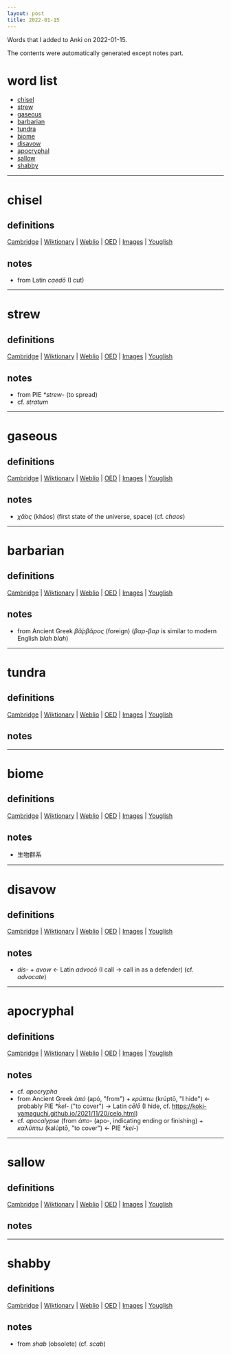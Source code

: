 ```yaml
---
layout: post
title: 2022-01-15
---
```


Words that I added to Anki on 2022-01-15.

The contents were automatically generated except notes part.
# word list
- [chisel](#chisel)
- [strew](#strew)
- [gaseous](#gaseous)
- [barbarian](#barbarian)
- [tundra](#tundra)
- [biome](#biome)
- [disavow](#disavow)
- [apocryphal](#apocryphal)
- [sallow](#sallow)
- [shabby](#shabby)

---

# chisel
## definitions
[Cambridge](https://dictionary.cambridge.org/us/dictionary/english/chisel)
|
[Wiktionary](https://en.wiktionary.org/wiki/chisel#English)
|
[Weblio](https://ejje.weblio.jp/content_find?query=chisel&searchType=exact)
|
[OED](https://www.oed.com/search?q=chisel)
|
[Images](https://www.google.com/search?tbm=isch&q=chisel)
|
[Youglish](https://youglish.com/pronounce/chisel/english/us)

## notes
- from Latin *caedō* (I cut)

---

# strew
## definitions
[Cambridge](https://dictionary.cambridge.org/us/dictionary/english/strew)
|
[Wiktionary](https://en.wiktionary.org/wiki/strew#English)
|
[Weblio](https://ejje.weblio.jp/content_find?query=strew&searchType=exact)
|
[OED](https://www.oed.com/search?q=strew)
|
[Images](https://www.google.com/search?tbm=isch&q=strew)
|
[Youglish](https://youglish.com/pronounce/strew/english/us)

## notes
- from PIE *\*strew-* (to spread)
- cf. *stratum*

---

# gaseous
## definitions
[Cambridge](https://dictionary.cambridge.org/us/dictionary/english/gaseous)
|
[Wiktionary](https://en.wiktionary.org/wiki/gaseous#English)
|
[Weblio](https://ejje.weblio.jp/content_find?query=gaseous&searchType=exact)
|
[OED](https://www.oed.com/search?q=gaseous)
|
[Images](https://www.google.com/search?tbm=isch&q=gaseous)
|
[Youglish](https://youglish.com/pronounce/gaseous/english/us)

## notes
- *χᾰ́ος* (kháos) (first state of the universe, space) (cf. *chaos*)

---

# barbarian
## definitions
[Cambridge](https://dictionary.cambridge.org/us/dictionary/english/barbarian)
|
[Wiktionary](https://en.wiktionary.org/wiki/barbarian#English)
|
[Weblio](https://ejje.weblio.jp/content_find?query=barbarian&searchType=exact)
|
[OED](https://www.oed.com/search?q=barbarian)
|
[Images](https://www.google.com/search?tbm=isch&q=barbarian)
|
[Youglish](https://youglish.com/pronounce/barbarian/english/us)

## notes
- from Ancient Greek *βᾰ́ρβᾰρος* (foreign) (*βαρ-βαρ* is similar to modern English *blah blah*)

---

# tundra
## definitions
[Cambridge](https://dictionary.cambridge.org/us/dictionary/english/tundra)
|
[Wiktionary](https://en.wiktionary.org/wiki/tundra#English)
|
[Weblio](https://ejje.weblio.jp/content_find?query=tundra&searchType=exact)
|
[OED](https://www.oed.com/search?q=tundra)
|
[Images](https://www.google.com/search?tbm=isch&q=tundra)
|
[Youglish](https://youglish.com/pronounce/tundra/english/us)

## notes

---

# biome
## definitions
[Cambridge](https://dictionary.cambridge.org/us/dictionary/english/biome)
|
[Wiktionary](https://en.wiktionary.org/wiki/biome#English)
|
[Weblio](https://ejje.weblio.jp/content_find?query=biome&searchType=exact)
|
[OED](https://www.oed.com/search?q=biome)
|
[Images](https://www.google.com/search?tbm=isch&q=biome)
|
[Youglish](https://youglish.com/pronounce/biome/english/us)

## notes
- 生物群系

---

# disavow
## definitions
[Cambridge](https://dictionary.cambridge.org/us/dictionary/english/disavow)
|
[Wiktionary](https://en.wiktionary.org/wiki/disavow#English)
|
[Weblio](https://ejje.weblio.jp/content_find?query=disavow&searchType=exact)
|
[OED](https://www.oed.com/search?q=disavow)
|
[Images](https://www.google.com/search?tbm=isch&q=disavow)
|
[Youglish](https://youglish.com/pronounce/disavow/english/us)

## notes
- *dis-* + *avow* <- Latin *advocō* (I call -> call in as a defender) (cf. *advocate*)

---

# apocryphal
## definitions
[Cambridge](https://dictionary.cambridge.org/us/dictionary/english/apocryphal)
|
[Wiktionary](https://en.wiktionary.org/wiki/apocryphal#English)
|
[Weblio](https://ejje.weblio.jp/content_find?query=apocryphal&searchType=exact)
|
[OED](https://www.oed.com/search?q=apocryphal)
|
[Images](https://www.google.com/search?tbm=isch&q=apocryphal)
|
[Youglish](https://youglish.com/pronounce/apocryphal/english/us)

## notes
- cf. *apocrypha*
- from Ancient Greek *ἀπό* (apó, "from") + *κρύπτω* (krúptō, "I hide") <- probably PIE *\*ḱel-* ("to cover") -> Latin *cēlō* (I hide, cf. <https://koki-yamaguchi.github.io/2021/11/20/celo.html>)
- cf. *apocalypse* (from *ἀπο-* (apo-, indicating ending or finishing) + *καλύπτω* (kalúptō, "to cover") <- PIE *\*ḱel-*)

---

# sallow
## definitions
[Cambridge](https://dictionary.cambridge.org/us/dictionary/english/sallow)
|
[Wiktionary](https://en.wiktionary.org/wiki/sallow#English)
|
[Weblio](https://ejje.weblio.jp/content_find?query=sallow&searchType=exact)
|
[OED](https://www.oed.com/search?q=sallow)
|
[Images](https://www.google.com/search?tbm=isch&q=sallow)
|
[Youglish](https://youglish.com/pronounce/sallow/english/us)

## notes

---

# shabby
## definitions
[Cambridge](https://dictionary.cambridge.org/us/dictionary/english/shabby)
|
[Wiktionary](https://en.wiktionary.org/wiki/shabby#English)
|
[Weblio](https://ejje.weblio.jp/content_find?query=shabby&searchType=exact)
|
[OED](https://www.oed.com/search?q=shabby)
|
[Images](https://www.google.com/search?tbm=isch&q=shabby)
|
[Youglish](https://youglish.com/pronounce/shabby/english/us)

## notes
- from *shab* (obsolete) (cf. *scab*)
